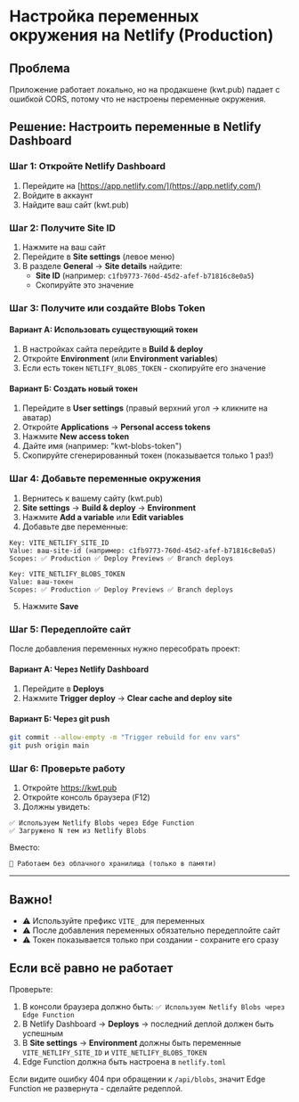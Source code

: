 # Настройка переменных окружения на Netlify (Production)

## Проблема

Приложение работает локально, но на продакшене (kwt.pub) падает с ошибкой CORS, потому что не настроены переменные окружения.

## Решение: Настроить переменные в Netlify Dashboard

### Шаг 1: Откройте Netlify Dashboard

1. Перейдите на [https://app.netlify.com/](https://app.netlify.com/)
2. Войдите в аккаунт
3. Найдите ваш сайт (kwt.pub)

### Шаг 2: Получите Site ID

1. Нажмите на ваш сайт
2. Перейдите в **Site settings** (левое меню)
3. В разделе **General** → **Site details** найдите:
   - **Site ID** (например: `c1fb9773-760d-45d2-afef-b71816c8e0a5`)
   - Скопируйте это значение

### Шаг 3: Получите или создайте Blobs Token

#### Вариант А: Использовать существующий токен
1. В настройках сайта перейдите в **Build & deploy**
2. Откройте **Environment** (или **Environment variables**)
3. Если есть токен `NETLIFY_BLOBS_TOKEN` - скопируйте его значение

#### Вариант Б: Создать новый токен
1. Перейдите в **User settings** (правый верхний угол → кликните на аватар)
2. Откройте **Applications** → **Personal access tokens**
3. Нажмите **New access token**
4. Дайте имя (например: "kwt-blobs-token")
5. Скопируйте сгенерированный токен (показывается только 1 раз!)

### Шаг 4: Добавьте переменные окружения

1. Вернитесь к вашему сайту (kwt.pub)
2. **Site settings** → **Build & deploy** → **Environment**
3. Нажмите **Add a variable** или **Edit variables**
4. Добавьте две переменные:

```
Key: VITE_NETLIFY_SITE_ID
Value: ваш-site-id (например: c1fb9773-760d-45d2-afef-b71816c8e0a5)
Scopes: ✅ Production ✅ Deploy Previews ✅ Branch deploys
```

```
Key: VITE_NETLIFY_BLOBS_TOKEN
Value: ваш-токен
Scopes: ✅ Production ✅ Deploy Previews ✅ Branch deploys
```

5. Нажмите **Save**

### Шаг 5: Передеплойте сайт

После добавления переменных нужно пересобрать проект:

#### Вариант А: Через Netlify Dashboard
1. Перейдите в **Deploys**
2. Нажмите **Trigger deploy** → **Clear cache and deploy site**

#### Вариант Б: Через git push
```bash
git commit --allow-empty -m "Trigger rebuild for env vars"
git push origin main
```

### Шаг 6: Проверьте работу

1. Откройте https://kwt.pub
2. Откройте консоль браузера (F12)
3. Должны увидеть:
```
✅ Используем Netlify Blobs через Edge Function
✅ Загружено N тем из Netlify Blobs
```

Вместо:
```
📝 Работаем без облачного хранилища (только в памяти)
```

---

## Важно!

- ⚠️ Используйте префикс `VITE_` для переменных
- ⚠️ После добавления переменных обязательно передеплойте сайт
- ⚠️ Токен показывается только при создании - сохраните его сразу

## Если всё равно не работает

Проверьте:
1. В консоли браузера должно быть: `✅ Используем Netlify Blobs через Edge Function`
2. В Netlify Dashboard → **Deploys** → последний деплой должен быть успешным
3. В **Site settings** → **Environment** должны быть переменные `VITE_NETLIFY_SITE_ID` и `VITE_NETLIFY_BLOBS_TOKEN`
4. Edge Function должна быть настроена в `netlify.toml`

Если видите ошибку 404 при обращении к `/api/blobs`, значит Edge Function не развернута - сделайте редеплой.

